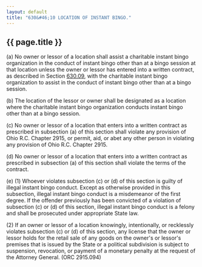 ```yaml
---
layout: default 
title: "630&#46;10 LOCATION OF INSTANT BINGO."
---
```


{{ page.title }}
----------------

​(a) No owner or lessor of a location shall assist a charitable instant
bingo organization in the conduct of instant bingo other than at a bingo
session at that location unless the owner or lessor has entered into a
written contract, as described in Section [630.09](2f85a629.html), with
the charitable instant bingo organization to assist in the conduct of
instant bingo other than at a bingo session.

​(b) The location of the lessor or owner shall be designated as a
location where the charitable instant bingo organization conducts
instant bingo other than at a bingo session.

​(c) No owner or lessor of a location that enters into a written
contract as prescribed in subsection (a) of this section shall violate
any provision of Ohio R.C. Chapter 2915, or permit, aid, or abet any
other person in violating any provision of Ohio R.C. Chapter 2915.

​(d) No owner or lessor of a location that enters into a written
contract as prescribed in subsection (a) of this section shall violate
the terms of the contract.

​(e) (1) Whoever violates subsection (c) or (d) of this section is
guilty of illegal instant bingo conduct. Except as otherwise provided in
this subsection, illegal instant bingo conduct is a misdemeanor of the
first degree. If the offender previously has been convicted of a
violation of subsection (c) or (d) of this section, illegal instant
bingo conduct is a felony and shall be prosecuted under appropriate
State law.

​(2) If an owner or lessor of a location knowingly, intentionally, or
recklessly violates subsection (c) or (d) of this section, any license
that the owner or lessor holds for the retail sale of any goods on the
owner's or lessor's premises that is issued by the State or a political
subdivision is subject to suspension, revocation, or payment of a
monetary penalty at the request of the Attorney General. (ORC 2915.094)
